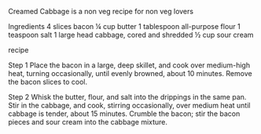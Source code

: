 Creamed Cabbage is a non veg recipe for non veg lovers

Ingredients
4 slices bacon
¼ cup butter
1 tablespoon all-purpose flour
1 teaspoon salt
1 large head cabbage, cored and shredded
½ cup sour cream

recipe

Step 1
Place the bacon in a large, deep skillet, and cook over medium-high heat, turning occasionally, until evenly browned, about 10 minutes. Remove the bacon slices to cool.

Step 2
Whisk the butter, flour, and salt into the drippings in the same pan. Stir in the cabbage, and cook, stirring occasionally, over medium heat until cabbage is tender, about 15 minutes. Crumble the bacon; stir the bacon pieces and sour cream into the cabbage mixture.
